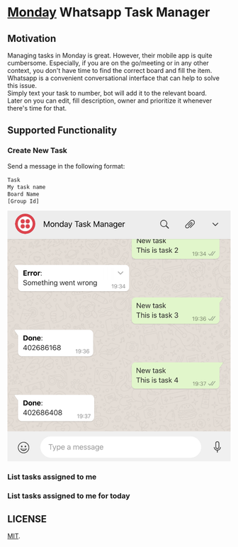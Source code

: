 # [Monday](https://monday.com) Whatsapp Task Manager

## Motivation
Managing tasks in Monday is great. However, their mobile app is quite cumbersome. Especially, if you are on the go/meeting or in any other context, you don't have time to find the correct board and fill the item. <br>
Whatsapp is a convenient conversational interface that can help to solve this issue. <br>
Simply text your task to number, bot will add it to the relevant board. <br>
Later on you can edit, fill description, owner and prioritize it whenever there's time for that.

## Supported Functionality
### Create New Task
Send a message in the following format:
```
Task
My task name
Board Name
[Group Id]
```
![](./docs/new_task.png)
### List tasks assigned to me
### List tasks assigned to me for today

## LICENSE
[MIT](/LICENSE).